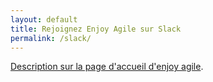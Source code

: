 ```yaml
---
layout: default
title: Rejoignez Enjoy Agile sur Slack
permalink: /slack/
---
```

  
<p>
    <a href="https://www.enjoyagile.com">Description sur la page d'accueil d'enjoy agile</a>. 
</p>   
  